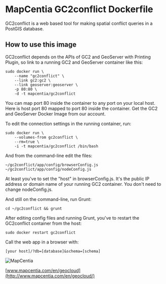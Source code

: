 # MapCentia GC2conflict Dockerfile

GC2conflict is a web based tool for making spatial conflict queries in a PostGIS database. 

## How to use this image

GC2conflict depends on the APIs of GC2 and GeoServer with Printing Plugin, so link to a running GC2 and GeoServer container like this:

    sudo docker run \
        --name "gc2conflict" \
        --link gc2:gc2 \
        --link geoserver:geoserver \
        -p 80:80 \
        -d -t mapcentia/gc2conflict

You can map port 80 inside the container to any port on your local host. Here is host port 80 mapped to port 80 inside the container. Get the GC2 and GeoServer Docker Image from our account.


To edit the connection settings in the running container, run:

    sudo docker run \
        --volumes-from gc2conflict \
        --rm=true \
        -i -t mapcentia/gc2conflict /bin/bash
    
And from the command-line edit the files:

    ~/gc2conflict/app/config/browserConfig.js
    ~/gc2conflict/app/config/nodeConfig.js

At least you've to set the "host" in browserConfig.js. It's the public IP address or domain name of your running GC2 container. You don't need to change nodeConfig.js. 

And still on the command-line, run Grunt:

    cd ~/gc2conflict && grunt
    
After editing config files and running Grunt, you've to restart the GC2conflict container from the host:

    sudo docker restart gc2conflict

Call the web app in a browser with:

    [your host]/?db=[database]&schema=[schema]

![MapCentia](https://geocloud.mapcentia.com/assets/images/MapCentia_geocloud_200.png)

[www.mapcentia.com/en/geocloud](http://www.mapcentia.com/en/geocloud/)